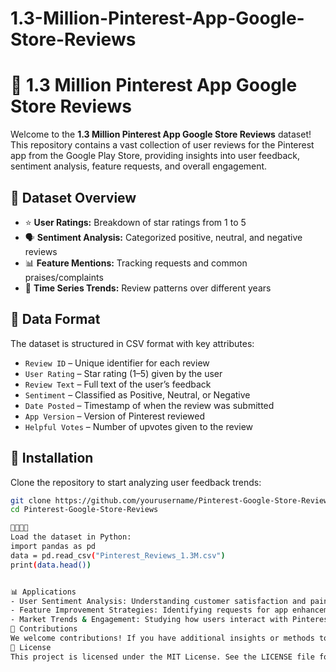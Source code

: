 # 1.3-Million-Pinterest-App-Google-Store-Reviews
# 📌 1.3 Million Pinterest App Google Store Reviews

Welcome to the **1.3 Million Pinterest App Google Store Reviews** dataset! This repository contains a vast collection of user reviews for the Pinterest app from the Google Play Store, providing insights into user feedback, sentiment analysis, feature requests, and overall engagement.

## 📌 Dataset Overview
- ⭐ **User Ratings:** Breakdown of star ratings from 1 to 5  
- 🗣 **Sentiment Analysis:** Categorized positive, neutral, and negative reviews  
- 📊 **Feature Mentions:** Tracking requests and common praises/complaints  
- 📅 **Time Series Trends:** Review patterns over different years  

## 📂 Data Format
The dataset is structured in CSV format with key attributes:
- `Review ID` – Unique identifier for each review  
- `User Rating` – Star rating (1–5) given by the user  
- `Review Text` – Full text of the user’s feedback  
- `Sentiment` – Classified as Positive, Neutral, or Negative  
- `Date Posted` – Timestamp of when the review was submitted  
- `App Version` – Version of Pinterest reviewed  
- `Helpful Votes` – Number of upvotes given to the review  

## 🔧 Installation
Clone the repository to start analyzing user feedback trends:
```bash
git clone https://github.com/yourusername/Pinterest-Google-Store-Reviews.git
cd Pinterest-Google-Store-Reviews


Load the dataset in Python:
import pandas as pd
data = pd.read_csv("Pinterest_Reviews_1.3M.csv")
print(data.head())


📊 Applications
- User Sentiment Analysis: Understanding customer satisfaction and pain points
- Feature Improvement Strategies: Identifying requests for app enhancements
- Market Trends & Engagement: Studying how users interact with Pinterest over time
🤝 Contributions
We welcome contributions! If you have additional insights or methods to improve analysis, feel free to submit a pull request.
📜 License
This project is licensed under the MIT License. See the LICENSE file for details
